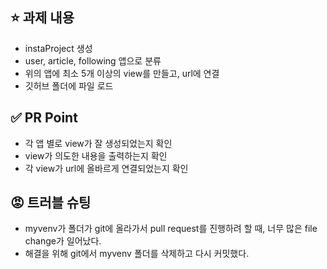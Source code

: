 ## ⭐ 과제 내용

- instaProject 생성
- user, article, following 앱으로 분류
- 위의 앱에 최소 5개 이상의 view를 만들고, url에 연결
- 깃허브 폴더에 파일 로드

## ✅ PR Point

- 각 앱 별로 view가 잘 생성되었는지 확인
- view가 의도한 내용을 출력하는지 확인
- 각 view가 url에 올바르게 연결되었는지 확인


## 😡 트러블 슈팅

- myvenv가 폴더가 git에 올라가서 pull request를 진행하려 할 때, 너무 많은 file change가 일어났다.
- 해결을 위해 git에서 myvenv 폴더를 삭제하고 다시 커밋했다.
